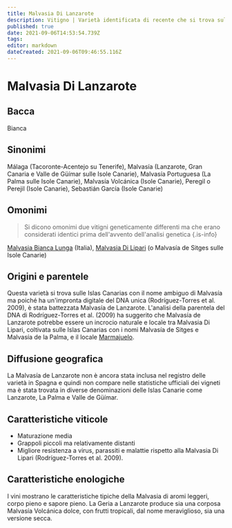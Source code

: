 ```yaml
---
title: Malvasia Di Lanzarote
description: Vitigno | Varietà identificata di recente che si trova sulle Islas Canarie, facilmente confondibile con altre Malvasie
published: true
date: 2021-09-06T14:53:54.739Z
tags: 
editor: markdown
dateCreated: 2021-09-06T09:46:55.116Z
---
```


# Malvasia Di Lanzarote

## Bacca
Bianca

## Sinonimi
Málaga (Tacoronte-Acentejo su Tenerife), Malvasía (Lanzarote, Gran Canaria e Valle de Güímar sulle Isole Canarie), Malvasía Portuguesa (La Palma sulle Isole Canarie), Malvasía Volcánica (Isole Canarie), Peregil o Perejil (Isole Canarie), Sebastián García (Isole Canarie)

## Omonimi
> Si dicono omonimi due vitigni geneticamente differenti ma che erano considerati identici prima dell'avvento dell'analisi genetica
{.is-info}

[Malvasia Bianca Lunga](/vitigni/Italia/malvasia-bianca-lunga) (Italia), [Malvasia Di Lipari](/vitigni/Italia/malvasia-di-lipari) (o Malvasía de Sitges sulle Isole Canarie)


## Origini e parentele
Questa varietà si trova sulle Islas Canarias con il nome ambiguo di Malvasía ma poiché ha un'impronta digitale del DNA unica (Rodríguez-Torres et al. 2009), è stata battezzata Malvasía de Lanzarote. L'analisi della parentela del DNA di Rodríguez-Torres et al. (2009) ha suggerito che Malvasía de Lanzarote potrebbe essere un incrocio naturale e locale tra Malvasia Di Lipari, coltivata sulle Islas Canarias con i nomi Malvasía de Sitges e Malvasía de la Palma, e il locale [Marmajuelo](/vitigni/marmajuelo).

## Diffusione geografica

La Malvasía de Lanzarote non è ancora stata inclusa nel registro delle varietà in Spagna e quindi non compare nelle statistiche ufficiali dei vigneti ma è stata trovata in diverse denominazioni delle Islas Canarie come Lanzarote, La Palma e Valle de Güímar.

## Caratteristiche viticole

- Maturazione media 
- Grappoli piccoli ma relativamente distanti
- Migliore resistenza a virus, parassiti e malattie rispetto alla Malvasia Di Lipari (Rodríguez-Torres et al. 2009).

## Caratteristiche enologiche

 I vini mostrano le caratteristiche tipiche della Malvasia di aromi leggeri, corpo pieno e sapore pieno. La Geria a Lanzarote produce sia una corposa Malvasía Volcánica dolce, con frutti tropicali, dal nome meraviglioso, sia una versione secca.





